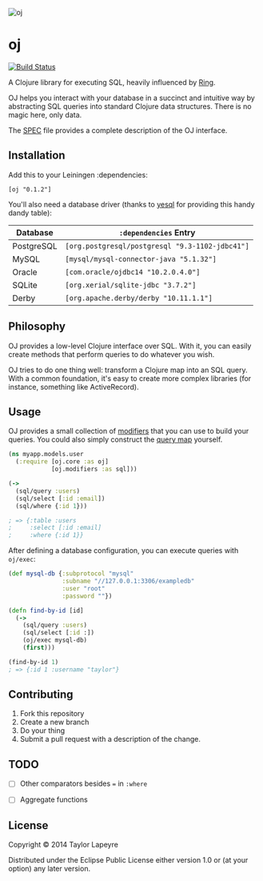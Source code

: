![oj](http://i.imgur.com/xEi1K4l.jpg)

# oj

[![Build Status](https://travis-ci.org/taylorlapeyre/oj.svg?branch=master)](https://travis-ci.org/taylorlapeyre/oj)

A Clojure library for executing SQL, heavily influenced by [Ring][ring].

OJ helps you interact with your database in a succinct and intuitive way by abstracting SQL queries into standard Clojure data structures. There is no magic here, only data.

The [SPEC][spec] file provides a complete description of the OJ interface.

## Installation

Add this to your Leiningen :dependencies:

```
[oj "0.1.2"]
```

You'll also need a database driver (thanks to [yesql][yesql] for providing
this handy dandy table):

|Database|`:dependencies` Entry|
|---|---|
|PostgreSQL|`[org.postgresql/postgresql "9.3-1102-jdbc41"]`|
|MySQL|`[mysql/mysql-connector-java "5.1.32"]`|
|Oracle|`[com.oracle/ojdbc14 "10.2.0.4.0"]`|
|SQLite|`[org.xerial/sqlite-jdbc "3.7.2"]`|
|Derby|`[org.apache.derby/derby "10.11.1.1"]`|

## Philosophy

OJ provides a low-level Clojure interface over SQL. With it, you can easily create methods that perform queries to do whatever you wish.

OJ tries to do one thing well: transform a Clojure map into an SQL query. With a common foundation, it's easy to create more complex libraries (for instance, something like ActiveRecord).

## Usage

OJ provides a small collection of [modifiers][spec] that you can use to build your queries. You could also simply construct the [query map][spec] yourself.

``` clojure
(ns myapp.models.user
  (:require [oj.core :as oj]
            [oj.modifiers :as sql]))

(->
  (sql/query :users)
  (sql/select [:id :email])
  (sql/where {:id 1}))

; => {:table :users
;     :select [:id :email]
;     :where {:id 1}}
```

After defining a database configuration, you can execute queries with `oj/exec`:

``` clojure
(def mysql-db {:subprotocol "mysql"
               :subname "//127.0.0.1:3306/exampledb"
               :user "root"
               :password ""})

(defn find-by-id [id]
  (->
    (sql/query :users)
    (sql/select [:id :])
    (oj/exec mysql-db)
    (first)))

(find-by-id 1)
; => {:id 1 :username "taylor"}
```

## Contributing

1. Fork this repository
2. Create a new branch
3. Do your thing
4. Submit a pull request with a description of the change.

## TODO

- [ ] Other comparators besides `=` in `:where`
- [ ] Aggregate functions


## License

Copyright © 2014 Taylor Lapeyre

Distributed under the Eclipse Public License either version 1.0 or (at
your option) any later version.

[yesql]: https://github.com/krisajenkins/yesql
[ring]: https://github.com/ring-clojure/ring
[spec]: /doc/SPEC
